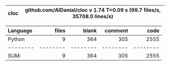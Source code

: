 cloc|github.com/AlDanial/cloc v 1.74  T=0.09 s (99.7 files/s, 35708.0 lines/s)
--- | ---

Language|files|blank|comment|code
:-------|-------:|-------:|-------:|-------:
Python|9|364|305|2555
--------|--------|--------|--------|--------
SUM:|9|364|305|2555
